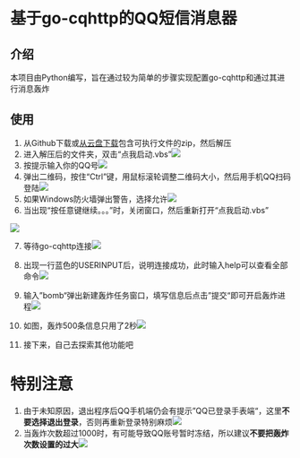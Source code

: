 # 基于go-cqhttp的QQ短信消息器

## 介绍

本项目由Python编写，旨在通过较为简单的步骤实现配置go-cqhttp和通过其进行消息轰炸

## 使用

1. 从Github下载或[从云盘下载](https://www.123pan.com/s/ArpbVv-ELdxh.html)包含可执行文件的zip，然后解压
2. 进入解压后的文件夹，双击“点我启动.vbs”![](https://img1.imgtp.com/2023/07/16/wd8evcIn.png)
3. 按提示输入你的QQ号![](https://img1.imgtp.com/2023/07/16/qx5zQdBA.png)
4. 弹出二维码，按住“Ctrl”键，用鼠标滚轮调整二维码大小，然后用手机QQ扫码登陆![](https://img1.imgtp.com/2023/07/16/jDMKNMf3.jpg)
5. 如果Windows防火墙弹出警告，选择允许![](https://img1.imgtp.com/2023/07/16/nbBFLzF5.png)
6. 当出现“按任意键继续。。。”时，关闭窗口，然后重新打开“点我启动.vbs”

![](https://img1.imgtp.com/2023/07/16/vBFehoT2.png)

7. 等待go-cqhttp连接![](https://img1.imgtp.com/2023/07/16/6YFfN9fj.png)

8. 出现一行蓝色的USERINPUT后，说明连接成功，此时输入help可以查看全部命令![](https://img1.imgtp.com/2023/07/16/jJ3N8bok.png)

9. 输入”bomb“弹出新建轰炸任务窗口，填写信息后点击”提交“即可开启轰炸进程![](https://img1.imgtp.com/2023/07/16/CS5tq3wr.png)

10. 如图，轰炸500条信息只用了2秒![](https://img1.imgtp.com/2023/07/16/IO7Cvsxl.png)

11. 接下来，自己去探索其他功能吧

# 特别注意

1. 由于未知原因，退出程序后QQ手机端仍会有提示”QQ已登录手表端“，这里**不要选择退出登录**，否则再重新登录特别麻烦![](https://img1.imgtp.com/2023/07/16/x7P9eSBf.jpg)
2. 当轰炸次数超过1000时，有可能导致QQ账号暂时冻结，所以建议**不要把轰炸次数设置的过大**![](https://img1.imgtp.com/2023/07/16/h7oQ7snF.jpg)

